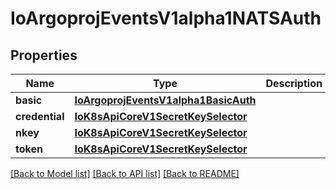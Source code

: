 # IoArgoprojEventsV1alpha1NATSAuth

## Properties
Name | Type | Description | Notes
------------ | ------------- | ------------- | -------------
**basic** | [**IoArgoprojEventsV1alpha1BasicAuth**](IoArgoprojEventsV1alpha1BasicAuth.md) |  | [optional] 
**credential** | [**IoK8sApiCoreV1SecretKeySelector**](IoK8sApiCoreV1SecretKeySelector.md) |  | [optional] 
**nkey** | [**IoK8sApiCoreV1SecretKeySelector**](IoK8sApiCoreV1SecretKeySelector.md) |  | [optional] 
**token** | [**IoK8sApiCoreV1SecretKeySelector**](IoK8sApiCoreV1SecretKeySelector.md) |  | [optional] 

[[Back to Model list]](../README.md#documentation-for-models) [[Back to API list]](../README.md#documentation-for-api-endpoints) [[Back to README]](../README.md)


